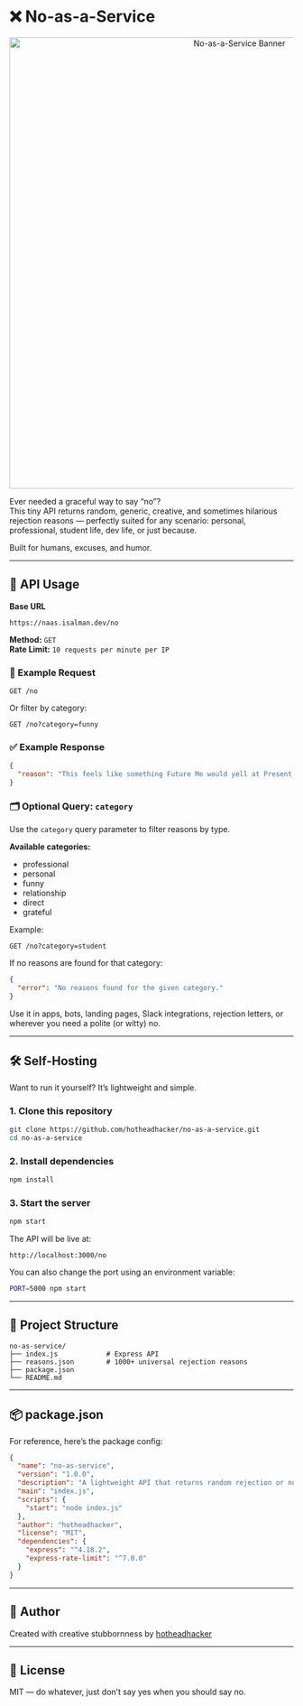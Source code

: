 # ❌ No-as-a-Service

<p align="center">
  <img src="https://raw.githubusercontent.com/hotheadhacker/no-as-a-service/main/assets/imgs/image.png" width="800" alt="No-as-a-Service Banner"/>
</p>

Ever needed a graceful way to say “no”?  
This tiny API returns random, generic, creative, and sometimes hilarious rejection reasons — perfectly suited for any scenario: personal, professional, student life, dev life, or just because.

Built for humans, excuses, and humor.

---

## 🚀 API Usage

**Base URL**

```
https://naas.isalman.dev/no
```

**Method:** `GET`  
**Rate Limit:** `10 requests per minute per IP`

### 🔄 Example Request

```http
GET /no
```

Or filter by category:

```http
GET /no?category=funny
```

### ✅ Example Response

```json
{
  "reason": "This feels like something Future Me would yell at Present Me for agreeing to."
}
```

### 🗂️ Optional Query: `category`

Use the `category` query parameter to filter reasons by type.

**Available categories:**

- professional
- personal
- funny
- relationship
- direct
- grateful

Example:

```http
GET /no?category=student
```

If no reasons are found for that category:

```json
{
  "error": "No reasons found for the given category."
}
```

Use it in apps, bots, landing pages, Slack integrations, rejection letters, or wherever you need a polite (or witty) no.

---

## 🛠️ Self-Hosting

Want to run it yourself? It’s lightweight and simple.

### 1. Clone this repository

```bash
git clone https://github.com/hotheadhacker/no-as-a-service.git
cd no-as-a-service
```

### 2. Install dependencies

```bash
npm install
```

### 3. Start the server

```bash
npm start
```

The API will be live at:

```
http://localhost:3000/no
```

You can also change the port using an environment variable:

```bash
PORT=5000 npm start
```

---

## 📁 Project Structure

```
no-as-service/
├── index.js            # Express API
├── reasons.json        # 1000+ universal rejection reasons
├── package.json
└── README.md
```

---

## 📦 package.json

For reference, here’s the package config:

```json
{
  "name": "no-as-service",
  "version": "1.0.0",
  "description": "A lightweight API that returns random rejection or no reasons.",
  "main": "index.js",
  "scripts": {
    "start": "node index.js"
  },
  "author": "hotheadhacker",
  "license": "MIT",
  "dependencies": {
    "express": "^4.18.2",
    "express-rate-limit": "^7.0.0"
  }
}
```

---

## 👤 Author

Created with creative stubbornness by [hotheadhacker](https://github.com/hotheadhacker)

---

## 📄 License

MIT — do whatever, just don’t say yes when you should say no.

```

```
